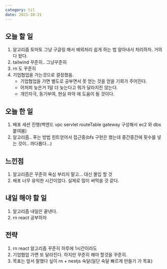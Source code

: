 ```yaml
---
category: til
date: 2021-10-21
---
```


## 오늘 할 일

1. 알고리즘 토마토 그냥 구글링 해서 예외처리 쉽게 하는 법 알아내서 처리하자. 거의 다 왔다.
2. tailwind 꾸준히.. 그냥꾸준히
3. rn 도 꾸준히
4. 기업협업을 가는것으로 결정했음.
   - 기업협업을 가면 별도로 공부면서 못 얻는 것을 얻을 기회가 주어진다.
   - 어처피 늦은거 1덜 더 늦는다고 뭐가 달라지진 않는다.
   - 개인자극, 동기부여, 현실 파악 에 도움이 될 것이다.

## 오늘 한 일

1. 배포 세션 진행(백엔드 vpc servlet routeTable gateway 구성해서 ec2 와 dbs 붙여봄)
2. 알고리즘.. 푸는 방법 힌트얻어서 접근중(bfs 구현은 했는데 중간중간에 횟수를 넣는 것이.. 까다롭다...)

## 느낀점

1. 알고리즘은 꾸준히 욕심 부리지 말고... 대신 몰입 할 것
2. 배포 너무 유익한 시간이었다. 실제로 많이 써먹을 것 같다.

## 내일 해야 할 일

1. 알고리즘 내일은 끝낸다.
2. rn react 공부하자

## 전략

1. rn react 알고리즘 꾸준히 하루에 1시간이라도
2. 기업협업 가면 또 달라진다. 하지만 꾸준히 해야 할것을 꾸준히.
3. 목표는 앞서 말했다 싶이 rn + nestjs 숙달(일단 숙달 빠르게 만들기 가 목표)
